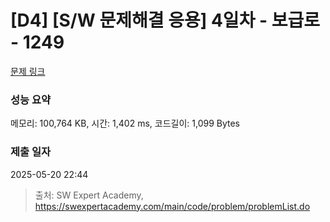# [D4] [S/W 문제해결 응용] 4일차 - 보급로 - 1249 

[문제 링크](https://swexpertacademy.com/main/code/problem/problemDetail.do?contestProbId=AV15QRX6APsCFAYD) 

### 성능 요약

메모리: 100,764 KB, 시간: 1,402 ms, 코드길이: 1,099 Bytes

### 제출 일자

2025-05-20 22:44



> 출처: SW Expert Academy, https://swexpertacademy.com/main/code/problem/problemList.do